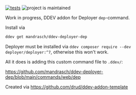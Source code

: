 [![tests](https://github.com/mandrasch/ddev-deployer-dep/actions/workflows/tests.yml/badge.svg)](https://github.com/mandrasch/ddev-deployer-dep/actions/workflows/tests.yml) ![project is maintained](https://img.shields.io/maintenance/yes/2022.svg)

Work in progress, DDEV addon for Deployer `dep`-command.

Install via

```bash
ddev get mandrasch/ddev-deployer-dep
```

Deployer must be installed via `ddev composer require --dev deployer/deployer:^7`, otherwise this won't work.

All it does is adding this custom command file to `.ddev/`:

https://github.com/mandrasch/ddev-deployer-dep/blob/main/commands/web/dep

Created via https://github.com/drud/ddev-addon-template
